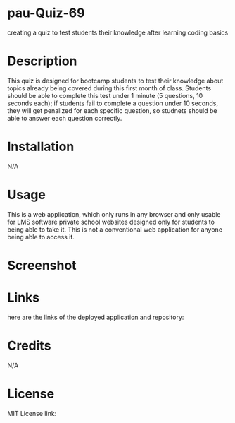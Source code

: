# pau-Quiz-69
creating a quiz to test students their knowledge after learning coding basics

# Description

This quiz is designed for bootcamp students to test their knowledge about topics already being covered during this first month of class.
Students should be able to complete this test under 1 minute (5 questions, 10 seconds each); if students fail to complete a question under 10 seconds,
they will get penalized for each specific question, so studnets should be able to answer each question correctly.

# Installation

N/A

# Usage

This is a web application, which only runs in any browser and only usable for LMS software private school websites designed only for students to being able to take it. This is not a conventional web application for anyone being able to access it.

# Screenshot



# Links

here are the links of the deployed application and repository:


# Credits

N/A

# License

MIT License link: